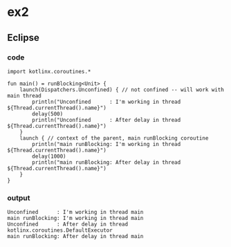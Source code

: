 # ex2
## Eclipse
### code
    import kotlinx.coroutines.*
    
    fun main() = runBlocking<Unit> {
        launch(Dispatchers.Unconfined) { // not confined -- will work with main thread
            println("Unconfined      : I'm working in thread ${Thread.currentThread().name}")
            delay(500)
            println("Unconfined      : After delay in thread ${Thread.currentThread().name}")
        }
        launch { // context of the parent, main runBlocking coroutine
            println("main runBlocking: I'm working in thread ${Thread.currentThread().name}")
            delay(1000)
            println("main runBlocking: After delay in thread ${Thread.currentThread().name}")
        }    
    }
### output
    Unconfined      : I'm working in thread main
    main runBlocking: I'm working in thread main
    Unconfined      : After delay in thread kotlinx.coroutines.DefaultExecutor
    main runBlocking: After delay in thread main
